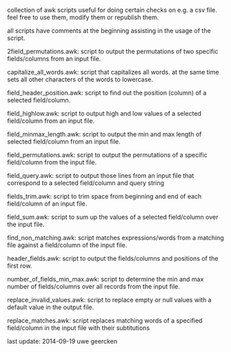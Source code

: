 
collection of awk scripts useful for doing certain checks on e.g. a csv file. feel free to  use them,
modify them or republish them.

all scripts have comments at the beginning assisting in the usage of the script.

2field_permutations.awk: script to output the permutations of two specific fields/columns from an input file.

capitalize_all_words.awk: script that capitalizes all words. at the same time sets all other characters of the words to lowercase.

field_header_position.awk: script to find out the position (column) of a selected field/column.

field_highlow.awk: script to output high and low values of a selected field/column from an input file.

field_minmax_length.awk: script to output the min and max length of selected field/column from an input file.

field_permutations.awk: script to output the permutations of a specific field/column from the input file.

field_query.awk: script to output those lines from an input file that correspond to a selected field/column and query string 

fields_trim.awk: script to trim space from beginning and end of each field/column of an input file.

field_sum.awk: script to sum up the values of a selected field/column over the input file.

find_non_matching.awk: script matches expressions/words from a matching file against a field/column of the input file.

header_fields.awk: script to output the fields/columns and positions of the first row.

number_of_fields_min_max.awk: script to determine the min and max number of fields/columns over all records from the input file.

replace_invalid_values.awk: script to replace empty or null values with a default value in the output file.

replace_matches.awk: script replaces matching words of a specified field/column in the input file with their subtitutions


last update: 2014-09-19 uwe geercken

